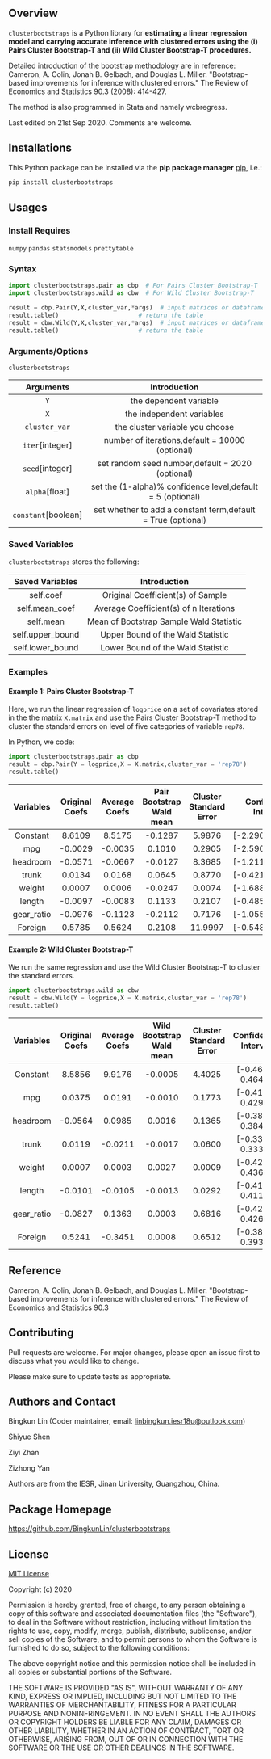 ##  Overview

`clusterbootstraps` is a Python library for **estimating a linear regression model and carrying accurate inference with clustered errors using the (i) Pairs Cluster Bootstrap-T and (ii) Wild Cluster Bootstrap-T procedures.**

Detailed introduction of the bootstrap methodology are in reference: Cameron, A. Colin, Jonah B. Gelbach, and Douglas L. Miller. "Bootstrap-based improvements for inference with clustered errors." The Review of Economics and Statistics 90.3 (2008): 414-427.

The method is also programmed in Stata and namely wcbregress.

Last edited on 21st Sep 2020. Comments are welcome. 

##  Installations

This Python package can be installed via the **pip package manager** [pip](https://pip.pypa.io/en/stable/), i.e.:

```bash
pip install clusterbootstraps
```


##  Usages

###  Install Requires
`numpy` `pandas`  `statsmodels` `prettytable`

###  Syntax
```python
import clusterbootstraps.pair as cbp  # For Pairs Cluster Bootstrap-T
import clusterbootstraps.wild as cbw  # For Wild Cluster Bootstrap-T

result = cbp.Pair(Y,X,cluster_var,*args)  # input matrices or dataframes
result.table()                      # return the table
result = cbw.Wild(Y,X,cluster_var,*args)  # input matrices or dataframes
result.table()                      # return the table
```         
###  Arguments/Options
`clusterbootstraps`

Arguments|Introduction
:---:|:---:
`Y`|the dependent variable
`X`|the independent variables
`cluster_var`|the cluster variable you choose
`iter`[integer]|number of iterations,default = 10000 (optional)
`seed`[integer]|set random seed number,default = 2020 (optional)
`alpha`[float]|set the (1-alpha)% confidence level,default = 5 (optional)
`constant`[boolean]|set whether to add a constant term,default = True (optional)

###  Saved Variables
`clusterbootstraps` stores the following:

Saved Variables|Introduction
:---:|:---:
self.coef|Original Coefficient(s) of Sample
self.mean_coef|Average Coefficient(s) of n Iterations
self.mean|Mean of Bootstrap Sample Wald Statistic
self.upper_bound|Upper Bound of the Wald Statistic
self.lower_bound|Lower Bound of the Wald Statistic

###  Examples

#### Example 1: Pairs Cluster Bootstrap-T
Here, we run the linear regression of `logprice` on a set of covariates stored in the the matrix `X.matrix` and use the Pairs Cluster Bootstrap-T method to cluster the standard errors on level of five categories of variable `rep78`. 

In Python, we code:

```python
import clusterbootstraps.pair as cbp
result = cbp.Pair(Y = logprice,X = X.matrix,cluster_var = 'rep78')
result.table() 
```
Variables  | Original Coefs | Average Coefs | Pair Bootstrap Wald mean | Cluster Standard Error | Confidence Interval 
:---:|:---:|:---:|:---:|:---:|:---:
Constant|8.6109|8.5175|-0.1287|5.9876|[-2.2901,0.5436] 
mpg|-0.0029|-0.0035|0.1010|0.2905|[-2.5909,1.3779]   
headroom|-0.0571|-0.0667|-0.0127|8.3685|[-1.2115,1.0439]  
trunk|0.0134|0.0168|0.0645|0.8770|[-0.4213,1.1609]   
weight|0.0007|0.0006|-0.0247|0.0074|[-1.6886,2.6269]   
length|-0.0097|-0.0083|0.1133|0.2107|[-0.4850,0.8579]   
gear_ratio|-0.0976|-0.1123|-0.2112|0.7176|[-1.0551,0.6560]   
Foreign|0.5785|0.5624|0.2108|11.9997|[-0.5486,1.3473]

#### Example 2: Wild Cluster Bootstrap-T
We run the same regression and use the Wild Cluster Bootstrap-T to cluster the standard errors.

```python
import clusterbootstraps.wild as cbw
result = cbw.Wild(Y = logprice,X = X.matrix,cluster_var = 'rep78')
result.table() 
```
Variables  | Original Coefs | Average Coefs | Wild Bootstrap Wald mean | Cluster Standard Error | Confidence Interval 
:---:|:---:|:---:|:---:|:---:|:---:
Constant|8.5856|9.9176|-0.0005|4.4025|[-0.4649, 0.4647] 
mpg|0.0375|0.0191|-0.0010|0.1773|[-0.4189, 0.4291]  
headroom|-0.0564|0.0985|0.0016|0.1365|[-0.3862, 0.3843]  
trunk|0.0119|-0.0211|-0.0017|0.0600|[-0.3365, 0.3335]   
weight|0.0007|0.0003|0.0027|0.0009|[-0.4297, 0.4361]  
length|-0.0101|-0.0105|-0.0013|0.0292|[-0.4131, 0.4112]  
gear_ratio|-0.0827|0.1363|0.0003|0.6816|[-0.4283, 0.4262]  
Foreign|0.5241|-0.3451|0.0008|0.6512|[-0.3800, 0.3930]  


## Reference
Cameron, A. Colin, Jonah B. Gelbach, and Douglas L. Miller. "Bootstrap-based improvements for inference with clustered errors." The Review of Economics and Statistics 90.3


## Contributing
Pull requests are welcome. For major changes, please open an issue first to discuss what you would like to change.

Please make sure to update tests as appropriate.

## Authors and Contact
Bingkun Lin (Coder maintainer, email: linbingkun.iesr18u@outlook.com)

Shiyue Shen 

Ziyi Zhan 

Zizhong Yan

Authors are from the IESR, Jinan University, Guangzhou, China.

## Package Homepage
https://github.com/BingkunLin/clusterbootstraps


## License
[MIT License](https://choosealicense.com/licenses/mit/)

Copyright (c) 2020 

Permission is hereby granted, free of charge, to any person obtaining a copy
of this software and associated documentation files (the "Software"), to deal
in the Software without restriction, including without limitation the rights
to use, copy, modify, merge, publish, distribute, sublicense, and/or sell
copies of the Software, and to permit persons to whom the Software is
furnished to do so, subject to the following conditions:

The above copyright notice and this permission notice shall be included in all
copies or substantial portions of the Software.

THE SOFTWARE IS PROVIDED "AS IS", WITHOUT WARRANTY OF ANY KIND, EXPRESS OR
IMPLIED, INCLUDING BUT NOT LIMITED TO THE WARRANTIES OF MERCHANTABILITY,
FITNESS FOR A PARTICULAR PURPOSE AND NONINFRINGEMENT. IN NO EVENT SHALL THE
AUTHORS OR COPYRIGHT HOLDERS BE LIABLE FOR ANY CLAIM, DAMAGES OR OTHER
LIABILITY, WHETHER IN AN ACTION OF CONTRACT, TORT OR OTHERWISE, ARISING FROM,
OUT OF OR IN CONNECTION WITH THE SOFTWARE OR THE USE OR OTHER DEALINGS IN THE
SOFTWARE.


